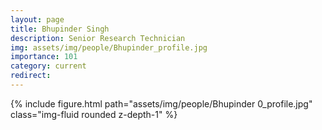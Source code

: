 ```yaml
---
layout: page
title: Bhupinder Singh
description: Senior Research Technician
img: assets/img/people/Bhupinder_profile.jpg
importance: 101
category: current
redirect: 
---
```

<div class="container">
        {% include figure.html path="assets/img/people/Bhupinder
        0_profile.jpg" class="img-fluid rounded z-depth-1" %}
</div>
